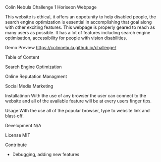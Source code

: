 Colin Nebula
Challenge 1 Horiseon Webpage

This website is ethical, it offers an oppotunity to help disabled people, the search engine optimization is essential in accomplishing that goal along with other exciting features.
This webpage is properly geared to reach as many users as possible.
It has a lot of features including search engine optimisation, accessibility for people with vision disabilities.

Demo Preview
https://colinnebula.github.io/challenge/

Table of Content

Search Engine Optimization

Online Reputation Managment

Social Media Marketing


Installatinon
With the use of any browser the user can connect to the website and all of the available feature will be at every users finger tips.


Usage
With the use all of the popular browser, type to website link and blast-off.

Development
N/A

License
MIT

Contribute
* Debugging, adding new features

 